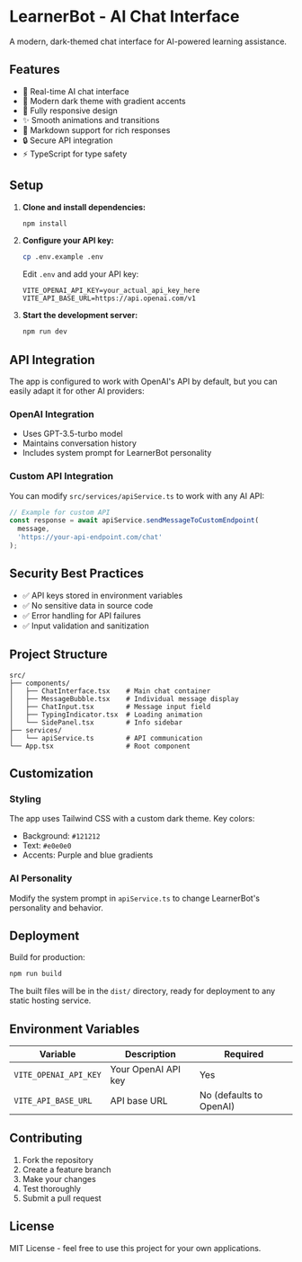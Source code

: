 # LearnerBot - AI Chat Interface

A modern, dark-themed chat interface for AI-powered learning assistance.

## Features

- 🤖 Real-time AI chat interface
- 🎨 Modern dark theme with gradient accents
- 📱 Fully responsive design
- ✨ Smooth animations and transitions
- 📝 Markdown support for rich responses
- 🔒 Secure API integration
- ⚡ TypeScript for type safety

## Setup

1. **Clone and install dependencies:**
   ```bash
   npm install
   ```

2. **Configure your API key:**
   ```bash
   cp .env.example .env
   ```
   
   Edit `.env` and add your API key:
   ```
   VITE_OPENAI_API_KEY=your_actual_api_key_here
   VITE_API_BASE_URL=https://api.openai.com/v1
   ```

3. **Start the development server:**
   ```bash
   npm run dev
   ```

## API Integration

The app is configured to work with OpenAI's API by default, but you can easily adapt it for other AI providers:

### OpenAI Integration
- Uses GPT-3.5-turbo model
- Maintains conversation history
- Includes system prompt for LearnerBot personality

### Custom API Integration
You can modify `src/services/apiService.ts` to work with any AI API:

```typescript
// Example for custom API
const response = await apiService.sendMessageToCustomEndpoint(
  message, 
  'https://your-api-endpoint.com/chat'
);
```

## Security Best Practices

- ✅ API keys stored in environment variables
- ✅ No sensitive data in source code
- ✅ Error handling for API failures
- ✅ Input validation and sanitization

## Project Structure

```
src/
├── components/
│   ├── ChatInterface.tsx    # Main chat container
│   ├── MessageBubble.tsx    # Individual message display
│   ├── ChatInput.tsx        # Message input field
│   ├── TypingIndicator.tsx  # Loading animation
│   └── SidePanel.tsx        # Info sidebar
├── services/
│   └── apiService.ts        # API communication
└── App.tsx                  # Root component
```

## Customization

### Styling
The app uses Tailwind CSS with a custom dark theme. Key colors:
- Background: `#121212`
- Text: `#e0e0e0`
- Accents: Purple and blue gradients

### AI Personality
Modify the system prompt in `apiService.ts` to change LearnerBot's personality and behavior.

## Deployment

Build for production:
```bash
npm run build
```

The built files will be in the `dist/` directory, ready for deployment to any static hosting service.

## Environment Variables

| Variable | Description | Required |
|----------|-------------|----------|
| `VITE_OPENAI_API_KEY` | Your OpenAI API key | Yes |
| `VITE_API_BASE_URL` | API base URL | No (defaults to OpenAI) |

## Contributing

1. Fork the repository
2. Create a feature branch
3. Make your changes
4. Test thoroughly
5. Submit a pull request

## License

MIT License - feel free to use this project for your own applications.